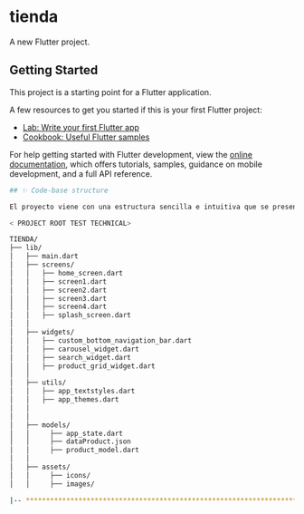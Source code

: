 # tienda

A new Flutter project.

## Getting Started

This project is a starting point for a Flutter application.

A few resources to get you started if this is your first Flutter project:

- [Lab: Write your first Flutter app](https://docs.flutter.dev/get-started/codelab)
- [Cookbook: Useful Flutter samples](https://docs.flutter.dev/cookbook)

For help getting started with Flutter development, view the
[online documentation](https://docs.flutter.dev/), which offers tutorials,
samples, guidance on mobile development, and a full API reference.


```bash
## ✨ Code-base structure

El proyecto viene con una estructura sencilla e intuitiva que se presenta a continuación:

< PROJECT ROOT TEST TECHNICAL>

TIENDA/
├── lib/
│   ├── main.dart
│   ├── screens/
│   │   ├── home_screen.dart
│   │   ├── screen1.dart
│   │   ├── screen2.dart
│   │   ├── screen3.dart
│   │   ├── screen4.dart
│   │   ├── splash_screen.dart
│   │  
│   ├── widgets/
│   │   ├── custom_bottom_navigation_bar.dart
│   │   ├── carousel_widget.dart
│   │   ├── search_widget.dart
│   │   ├── product_grid_widget.dart
│   │   
│   ├── utils/
│   │   ├── app_textstyles.dart
│   │   ├── app_themes.dart
│   │
│   │       
│   ├── models/
│   │     ├── app_state.dart
│   │     ├── dataProduct.json
│   │     ├── product_model.dart
│   │     
│   ├── assets/
│   │     ├── icons/
│   │     ├── images/

|-- ************************************************************************

```

<br />